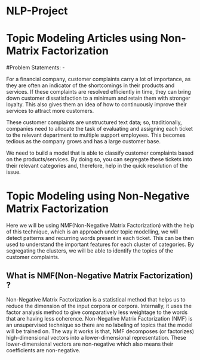 # NLP-Project

# Topic Modeling Articles using Non-Matrix Factorization

#Problem Statements: -

For a financial company, customer complaints carry a lot of importance, as they are often an indicator of the shortcomings in their products and services. 
If these complaints are resolved efficiently in time, they can bring down customer dissatisfaction to a minimum and retain them with stronger loyalty. 
This also gives them an idea of how to continuously improve their services to attract more customers.

These customer complaints are unstructured text data; so, traditionally, companies need to allocate the task of evaluating and assigning each ticket to the relevant department to multiple support employees. 
This becomes tedious as the company grows and has a large customer base.

We need to build a model that is able to classify customer complaints based on the products/services. 
By doing so, you can segregate these tickets into their relevant categories and, therefore, help in the quick resolution of the issue.

# Topic Modeling using Non-Negative Matrix Factorization
Here we will be using NMF(Non-Negative Matrix Factorization) with the help of this technique, which is an approach under topic modelling, we will detect patterns and recurring words present in each ticket. 
This can be then used to understand the important features for each cluster of categories.
By segregating the clusters, we will be able to identify the topics of the customer complaints.

## What is NMF(Non-Negative Matrix Factorization) ?

Non-Negative Matrix Factorization is a statistical method that helps us to reduce the dimension of the input corpora or corpora. Internally, it uses the factor analysis method to give comparatively less weightage to the words that are having less coherence. 
Non-Negative Matrix Factorization (NMF) is an unsupervised technique so there are no labeling of topics that the model will be trained on. 
The way it works is that, NMF decomposes (or factorizes) high-dimensional vectors into a lower-dimensional representation. 
These lower-dimensional vectors are non-negative which also means their coefficients are non-negative.
